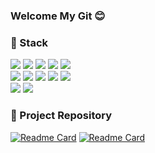 ### Welcome My Git 😊


### 🔨 Stack

<p>
<img src="https://img.shields.io/badge/Java-007396?style=flat-square&logo=OpenJDK&logoColor=white">
<img src="https://img.shields.io/badge/Spring-6DB33F?style=flat-square&logo=Spring&logoColor=white">  
<img src="https://img.shields.io/badge/Spring Boot-f4d159?style=flat-square&logo=Spring Boot&logoColor=181717"/>
<img src="https://img.shields.io/badge/JPA-9916ec?style=flat-square&logo=JPA&logoColor=ffffff"/>
<img src="https://img.shields.io/badge/Oracle-F80000?style=flat-square&logo=Oracle&logoColor=white">
<br>
<img src="https://img.shields.io/badge/jQuery-0769AD?style=flat-square&logo=jQuery&logoColor=white"/>
<img src="https://img.shields.io/badge/JavaScript-F7DF1E?style=flat-square&logo=JavaScript&logoColor=white"/>
<img src="https://img.shields.io/badge/HTML5-E34F26?style=flat-square&logo=HTML5&logoColor=white"/>
<img src="https://img.shields.io/badge/CSS3-1572B6?style=flat-square&logo=CSS3&logoColor=white"/>
<img src="https://img.shields.io/badge/Bootstrap-7952B3?style=flat-square&logo=Bootstrap&logoColor=white">
<br>
<img src="https://img.shields.io/badge/GitHub-a3a3a3?style=flat-square&logo=GitHub&logoColor=181717"/>
<img src="https://img.shields.io/badge/Notion-000000?style=flat-square&logo=Notion&logoColor=ffffff"/>


</p>


### 📍 Project Repository
[![Readme Card](https://github-readme-stats.vercel.app/api/pin/?username=JJongho123&repo=final_project_PersonCenter&theme=react&cache_seconds=1800)](https://github.com/JJongho123/final_project_PersonCenter)
[![Readme Card](https://github-readme-stats.vercel.app/api/pin/?username=JJongho123&repo=semi_project&theme=react&cache_seconds=1800)](https://github.com/JJongho123/semi_project)




  
  
  
<!--### 📈 my github stats

<p align="center"> <img src="https://github-readme-stats.vercel.app/api?username=JJongho123&show_icons=true&theme=gotham" alt="JJongho123" /> -->
